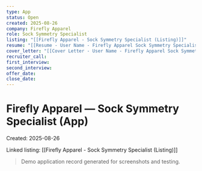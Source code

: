 ```yaml
---
type: App
status: Open
created: 2025-08-26
company: Firefly Apparel
role: Sock Symmetry Specialist
listing: "[[Firefly Apparel - Sock Symmetry Specialist (Listing)]]"
resume: "[[Resume - User Name - Firefly Apparel Sock Symmetry Specialist.pdf]]"
cover_letter: "[[Cover Letter - User Name - Firefly Apparel Sock Symmetry Specialist.pdf]]"
recruiter_call:
first_interview:
second_interview:
offer_date:
close_date:
---
```

# Firefly Apparel — Sock Symmetry Specialist (App)

Created: 2025-08-26

Linked listing: [[Firefly Apparel - Sock Symmetry Specialist (Listing)]]

> Demo application record generated for screenshots and testing.
